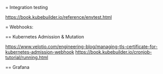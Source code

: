 
= Integration testing

https://book.kubebuilder.io/reference/envtest.html

= Webhooks:

== Kubernetes Admission & Mutation

https://www.velotio.com/engineering-blog/managing-tls-certificate-for-kubernetes-admission-webhook
https://book.kubebuilder.io/cronjob-tutorial/running.html


== Grafana